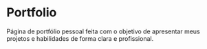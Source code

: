 # Portfolio
 
Página de portfólio pessoal feita com o objetivo de apresentar meus projetos e habilidades de forma clara e profissional.
